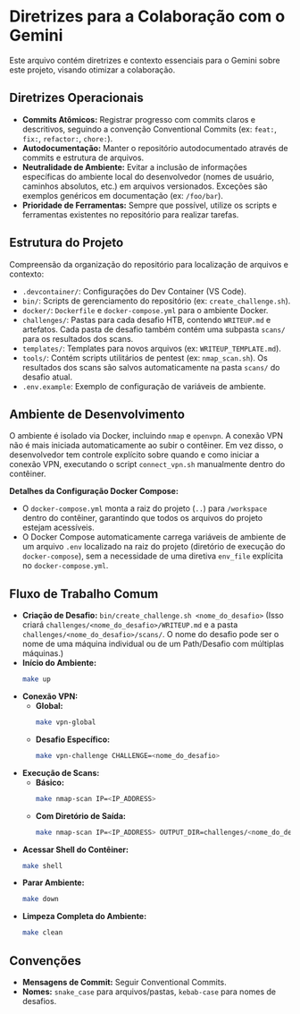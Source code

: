 # Diretrizes para a Colaboração com o Gemini

Este arquivo contém diretrizes e contexto essenciais para o Gemini sobre este projeto, visando otimizar a colaboração.

## Diretrizes Operacionais

*   **Commits Atômicos:** Registrar progresso com commits claros e descritivos, seguindo a convenção Conventional Commits (ex: `feat:`, `fix:`, `refactor:`, `chore:`).
*   **Autodocumentação:** Manter o repositório autodocumentado através de commits e estrutura de arquivos.
*   **Neutralidade de Ambiente:** Evitar a inclusão de informações específicas do ambiente local do desenvolvedor (nomes de usuário, caminhos absolutos, etc.) em arquivos versionados. Exceções são exemplos genéricos em documentação (ex: `/foo/bar`).
*   **Prioridade de Ferramentas:** Sempre que possível, utilize os scripts e ferramentas existentes no repositório para realizar tarefas.

## Estrutura do Projeto

Compreensão da organização do repositório para localização de arquivos e contexto:

*   `.devcontainer/`: Configurações do Dev Container (VS Code).
*   `bin/`: Scripts de gerenciamento do repositório (ex: `create_challenge.sh`).
*   `docker/`: `Dockerfile` e `docker-compose.yml` para o ambiente Docker.
*   `challenges/`: Pastas para cada desafio HTB, contendo `WRITEUP.md` e artefatos. Cada pasta de desafio também contém uma subpasta `scans/` para os resultados dos scans.
*   `templates/`: Templates para novos arquivos (ex: `WRITEUP_TEMPLATE.md`).
*   `tools/`: Contém scripts utilitários de pentest (ex: `nmap_scan.sh`). Os resultados dos scans são salvos automaticamente na pasta `scans/` do desafio atual.
*   `.env.example`: Exemplo de configuração de variáveis de ambiente.

## Ambiente de Desenvolvimento

O ambiente é isolado via Docker, incluindo `nmap` e `openvpn`. A conexão VPN não é mais iniciada automaticamente ao subir o contêiner. Em vez disso, o desenvolvedor tem controle explícito sobre quando e como iniciar a conexão VPN, executando o script `connect_vpn.sh` manualmente dentro do contêiner.

**Detalhes da Configuração Docker Compose:**
- O `docker-compose.yml` monta a raiz do projeto (`..`) para `/workspace` dentro do contêiner, garantindo que todos os arquivos do projeto estejam acessíveis.
- O Docker Compose automaticamente carrega variáveis de ambiente de um arquivo `.env` localizado na raiz do projeto (diretório de execução do `docker-compose`), sem a necessidade de uma diretiva `env_file` explícita no `docker-compose.yml`.

## Fluxo de Trabalho Comum

*   **Criação de Desafio:** `bin/create_challenge.sh <nome_do_desafio>` (Isso criará `challenges/<nome_do_desafio>/WRITEUP.md` e a pasta `challenges/<nome_do_desafio>/scans/`. O nome do desafio pode ser o nome de uma máquina individual ou de um Path/Desafio com múltiplas máquinas.)
*   **Início do Ambiente:**
    ```bash
    make up
    ```
*   **Conexão VPN:**
    -   **Global:**
        ```bash
        make vpn-global
        ```
    -   **Desafio Específico:**
        ```bash
        make vpn-challenge CHALLENGE=<nome_do_desafio>
        ```
*   **Execução de Scans:**
    -   **Básico:**
        ```bash
        make nmap-scan IP=<IP_ADDRESS>
        ```
    -   **Com Diretório de Saída:**
        ```bash
        make nmap-scan IP=<IP_ADDRESS> OUTPUT_DIR=challenges/<nome_do_desafio>/scans
        ```
*   **Acessar Shell do Contêiner:**
    ```bash
    make shell
    ```
*   **Parar Ambiente:**
    ```bash
    make down
    ```
*   **Limpeza Completa do Ambiente:**
    ```bash
    make clean
    ```

## Convenções

*   **Mensagens de Commit:** Seguir Conventional Commits.
*   **Nomes:** `snake_case` para arquivos/pastas, `kebab-case` para nomes de desafios.
